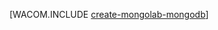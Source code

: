 <properties title="Como usar o MongoLab para criar um banco de dados MongoDB no Azure" pageTitle="Como usar o MongoLab para criar um banco de dados MongoDB no Azure" metaKeywords="MongoLab MongoDB Azure" description="Saiba como usar o MongoLab para criar um banco de dados MongoDB no Azure." documentationCenter="PHP" services="" authors="" />

[WACOM.INCLUDE [create-mongolab-mongodb](../includes/create-mongolab-mongodb.md)]

